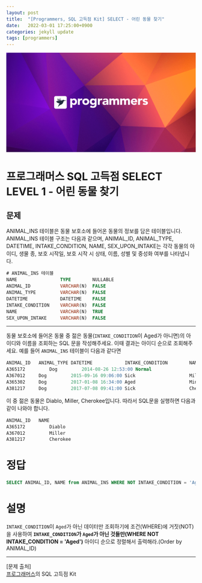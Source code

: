 ```yaml
---
layout: post
title:  "[Programmers, SQL 고득점 Kit] SELECT - 어린 동물 찾기"
date:   2022-03-01 17:25:00+0900
categories: jekyll update
tags: [programmers]
---
```


<p align="center"><img src="/assets/img/blog/정보/프로그래머스.png"></p>

# 프로그래머스 SQL 고득점 SELECT LEVEL 1 - 어린 동물 찾기
## 문제
ANIMAL_INS 테이블은 동물 보호소에 들어온 동물의 정보를 담은 테이블입니다. ANIMAL_INS 테이블 구조는 다음과 같으며, ANIMAL_ID, ANIMAL_TYPE, DATETIME, INTAKE_CONDITION, NAME, SEX_UPON_INTAKE는 각각 동물의 아이디, 생물 종, 보호 시작일, 보호 시작 시 상태, 이름, 성별 및 중성화 여부를 나타냅니다.  

```sql
# ANIMAL_INS 테이블
NAME                TYPE        NULLABLE
ANIMAL_ID           VARCHAR(N)	FALSE
ANIMAL_TYPE         VARCHAR(N)	FALSE
DATETIME            DATETIME	FALSE
INTAKE_CONDITION    VARCHAR(N)	FALSE
NAME                VARCHAR(N)	TRUE
SEX_UPON_INTAKE     VARCHAR(N)	FALSE
```
  
---
  
동물 보호소에 들어온 동물 중 젊은 동물(`INTAKE_CONDITION`이 Aged가 아니면)의 아이디와 이름을 조회하는 SQL 문을 작성해주세요. 이때 결과는 아이디 순으로 조회해주세요. 예를 들어 `ANIMAL_INS` 테이블이 다음과 같다면    

```sql
ANIMAL_ID	ANIMAL_TYPE	DATETIME	        INTAKE_CONDITION	    NAME	    SEX_UPON_INTAKE
A365172         Dog	        2014-08-26 12:53:00	Normal	                Diablo	    Neutered Male
A367012 	Dog     	2015-09-16 09:06:00	Sick	                Miller	    Neutered Male
A365302 	Dog	        2017-01-08 16:34:00	Aged	                Minnie	    Spayed Female
A381217 	Dog	        2017-07-08 09:41:00	Sick	                Cherokee	Neutered Male
```

이 중 젊은 동물은 Diablo, Miller, Cherokee입니다. 따라서 SQL문을 실행하면 다음과 같이 나와야 합니다.    
  
```sql
ANIMAL_ID	NAME
A365172	        Diablo
A367012	        Miller
A381217	        Cherokee
```

# 정답
```sql
SELECT ANIMAL_ID, NAME from ANIMAL_INS WHERE NOT INTAKE_CONDITION = 'Aged' Order by ANIMAL_ID
```

# 설명
`INTAKE_CONDITION`이 `Aged`가 아닌 데이터만 조회하기에 조건(WHERE)에 거짓(NOT)을 사용하여 **`INTAKE_CONDITION`가 `Aged`가 아닌 것들만(WHERE NOT INTAKE_CONDITION = 'Aged')** 아이디 순으로 정렬해서 출력해라.(Order by ANIMAL_ID)

---
[문제 출처]  
[프로그래머스](https://programmers.co.kr/)의 SQL 고득점 Kit  